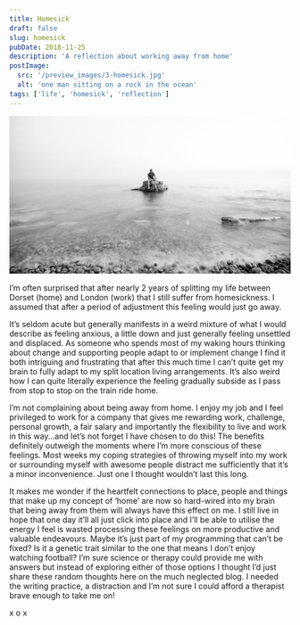 ```yaml
---
title: Homesick
draft: false
slug: homesick
pubDate: 2018-11-25
description: 'A reflection about working away from home'
postImage:
  src: '/preview_images/3-homesick.jpg'
  alt: 'one man sitting on a rock in the ocean'
tags: ['life', 'homesick', 'reflection']
---
```


![Stuart sat on a rock out at sea](../post_images/one-man-islandFULL.jpg)

I’m often surprised that after nearly 2 years of splitting my life between Dorset (home) and London (work) that I still suffer from homesickness. I assumed that after a period of adjustment this feeling would just go away.

It’s seldom acute but generally manifests in a weird mixture of what I would describe as feeling anxious, a little down and just generally feeling unsettled and displaced. As someone who spends most of my waking hours thinking about change and supporting people adapt to or implement change I find it both intriguing and frustrating that after this much time I can’t quite get my brain to fully adapt to my split location living arrangements. It’s also weird how I can quite literally experience the feeling gradually subside as I pass from stop to stop on the train ride home.

I’m not complaining about being away from home. I enjoy my job and I feel privileged to work for a company that gives me rewarding work, challenge, personal growth, a fair salary and importantly the flexibility to live and work in this way…and let’s not forget I have chosen to do this! The benefits definitely outweigh the moments where I’m more conscious of these feelings. Most weeks my coping strategies of throwing myself into my work or surrounding myself with awesome people distract me sufficiently that it’s a minor inconvenience. Just one I thought wouldn’t last this long.

It makes me wonder if the heartfelt connections to place, people and things that make up my concept of ‘home’ are now so hard-wired into my brain that being away from them will always have this effect on me. I still live in hope that one day it’ll all just click into place and I’ll be able to utilise the energy I feel is wasted processing these feelings on more productive and valuable endeavours. Maybe it’s just part of my programming that can’t be fixed? Is it a genetic trait similar to the one that means I don’t enjoy watching football? I’m sure science or therapy could provide me with answers but instead of exploring either of those options I thought I’d just share these random thoughts here on the much neglected blog. I needed the writing practice, a distraction and I’m not sure I could afford a therapist brave enough to take me on!

x o x
